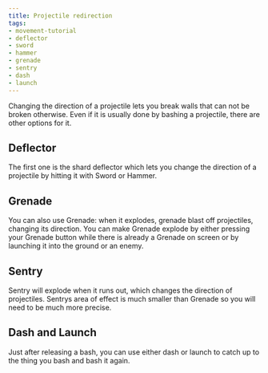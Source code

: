 ```yaml
---
title: Projectile redirection
tags:
- movement-tutorial
- deflector
- sword
- hammer
- grenade
- sentry
- dash
- launch
---
```


Changing the direction of a projectile lets you break walls that can not be broken otherwise. Even if it is usually done by bashing a projectile, there are other options for it.

## Deflector

The first one is the shard deflector which lets you change the direction of a projectile by hitting it with Sword or Hammer.

<youtube-video id="_sPyYtsLdVI"></youtube-video>

## Grenade

You can also use Grenade: when it explodes, grenade blast off projectiles, changing its direction.
You can make Grenade explode by either pressing your Grenade button while there is already a Grenade on screen or by launching it into the ground or an enemy.

<youtube-video id="tXBH2pLWHy8"></youtube-video>

## Sentry

Sentry will explode when it runs out, which changes the direction of projectiles. Sentrys area of effect is much smaller than Grenade so you will need to be much more precise.

<youtube-video id="juIUSSL9OIE"></youtube-video>

## Dash and Launch

Just after releasing a bash, you can use either dash or launch to catch up to the thing you bash and bash it again.

<youtube-video id="tK7JGCWocMM"></youtube-video>